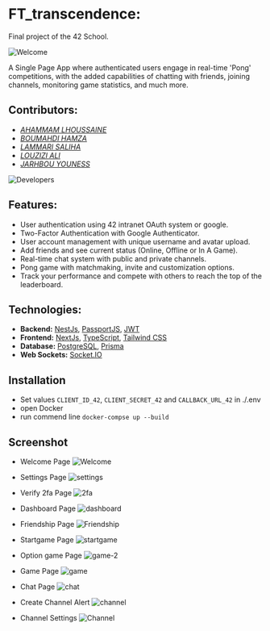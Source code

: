 # FT_transcendence:

Final project of the 42 School.

![Welcome](https://github.com/ahammamlho/ft_transcendence/blob/main/screen-shot/Welcome-page.png?raw=true)

A Single Page App where authenticated users engage in real-time 'Pong' competitions, with the added capabilities of chatting with friends, joining channels, monitoring game statistics, and much more.

## Contributors:

- _<a href="https://github.com/ahammamlho" target="_blank">AHAMMAM LHOUSSAINE</a><br>_
- _<a href="https://github.com/hixcoder" target="_blank">BOUMAHDI HAMZA</a><br>_
- _<a href="https://github.com/salihalammari" target="_blank">LAMMARI SALIHA</a><br>_
- _<a href="https://github.com/alouzizi" target="_blank">LOUZIZI ALI</a><br>_
- _<a href="https://github.com/younesjarhbou" target="_blank">JARHBOU YOUNESS</a><br>_

![Developers](https://github.com/ahammamlho/ft_transcendence/blob/main/screen-shot/developers.png?raw=true)

## Features:

- User authentication using 42 intranet OAuth system or google.
- Two-Factor Authentication with Google Authenticator.
- User account management with unique username and avatar upload.
- Add friends and see current status (Online, Offline or In A Game).
- Real-time chat system with public and private channels.
- Pong game with matchmaking, invite and customization options.
- Track your performance and compete with others to reach the top of the leaderboard.

## Technologies:

- **Backend:** [NestJs](https://nestjs.com/), [PassportJS](https://www.passportjs.org/packages/), [JWT](https://jwt.io/)
- **Frontend:** [NextJs](https://nextjs.org/), [TypeScript](https://www.typescriptlang.org/), [Tailwind CSS](https://tailwindcss.com/)
- **Database:** [PostgreSQL](https://www.postgresql.org/), [Prisma](https://www.prisma.io/)
- **Web Sockets:** [Socket.IO](https://socket.io/)

## Installation

- Set values `CLIENT_ID_42`, `CLIENT_SECRET_42` and `CALLBACK_URL_42` in ./.env
- open Docker
- run commend line `docker-compse up --build`

## Screenshot

- Welcome Page
  ![Welcome](https://github.com/ahammamlho/ft_transcendence/blob/main/screen-shot/Welcome-page.png?raw=true)

- Settings Page
  ![settings](https://github.com/ahammamlho/ft_transcendence/blob/main/screen-shot/settings.png?raw=true)

- Verify 2fa Page
  ![2fa](https://github.com/ahammamlho/ft_transcendence/blob/main/screen-shot/2fa.png?raw=true)

- Dashboard Page
  ![dashboard](https://github.com/ahammamlho/ft_transcendence/blob/main/screen-shot/dashboard-page.png?raw=true)

- Friendship Page
  ![Friendship](https://github.com/ahammamlho/ft_transcendence/blob/main/screen-shot/friends-page.png?raw=true)

- Startgame Page
  ![startgame](https://github.com/ahammamlho/ft_transcendence/blob/main/screen-shot/start-game.png?raw=true)

- Option game Page
  ![game-2](https://github.com/ahammamlho/ft_transcendence/blob/main/screen-shot/game-2.png?raw=true)

- Game Page
  ![game](https://github.com/ahammamlho/ft_transcendence/blob/main/screen-shot/game-3.png?raw=true)

- Chat Page
  ![chat](https://github.com/ahammamlho/ft_transcendence/blob/main/screen-shot/chat-direct-msg.png?raw=true)

- Create Channel Alert
  ![channel](https://github.com/ahammamlho/ft_transcendence/blob/main/screen-shot/create-channel.png?raw=true)

- Channel Settings
  ![Channel](https://github.com/ahammamlho/ft_transcendence/blob/main/screen-shot/Channel-Settings.png?raw=true)
